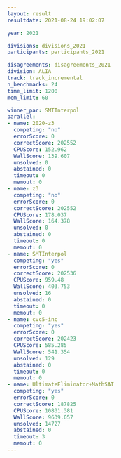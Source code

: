 ```yaml
---
layout: result
resultdate: 2021-08-24 19:02:07

year: 2021

divisions: divisions_2021
participants: participants_2021

disagreements: disagreements_2021
division: ALIA
track: track_incremental
n_benchmarks: 24
time_limit: 1200
mem_limit: 60

winner_par: SMTInterpol
parallel:
- name: 2020-z3
  competing: "no"
  errorScore: 0
  correctScore: 202552
  CPUScore: 152.962
  WallScore: 139.607
  unsolved: 0
  abstained: 0
  timeout: 0
  memout: 0
- name: z3
  competing: "no"
  errorScore: 0
  correctScore: 202552
  CPUScore: 178.037
  WallScore: 164.378
  unsolved: 0
  abstained: 0
  timeout: 0
  memout: 0
- name: SMTInterpol
  competing: "yes"
  errorScore: 0
  correctScore: 202536
  CPUScore: 959.48
  WallScore: 403.753
  unsolved: 16
  abstained: 0
  timeout: 0
  memout: 0
- name: cvc5-inc
  competing: "yes"
  errorScore: 0
  correctScore: 202423
  CPUScore: 585.285
  WallScore: 541.354
  unsolved: 129
  abstained: 0
  timeout: 0
  memout: 0
- name: UltimateEliminator+MathSAT
  competing: "yes"
  errorScore: 0
  correctScore: 187825
  CPUScore: 10831.381
  WallScore: 9639.057
  unsolved: 14727
  abstained: 0
  timeout: 3
  memout: 0
---
```

